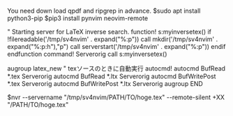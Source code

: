 You need down load qpdf and ripgrep in advance.
$sudo apt install python3-pip
$pip3 install pynvim neovim-remote



" Starting server for LaTeX inverse search.
function! s:myinversetex()
    if !filereadable('/tmp/sv4nvim' . expand("%:p"))
        call mkdir('/tmp/sv4nvim' . expand("%:p:h"),"p")
        call serverstart('/tmp/sv4nvim' . expand("%:p"))
    endif
endfunction
command! Serverorig call s:myinversetex()

augroup latex_new
" texソースのときに自動実行
autocmd!
autocmd BufRead *.tex Serverorig
autocmd BufRead *.ltx Serverorig
autocmd BufWritePost *.tex Serverorig
autocmd BufWritePost *.ltx Serverorig
augroup END


$nvr --servername "/tmp/sv4nvim/PATH/TO/hoge.tex" --remote-silent +XX "/PATH/TO/hoge.tex"
